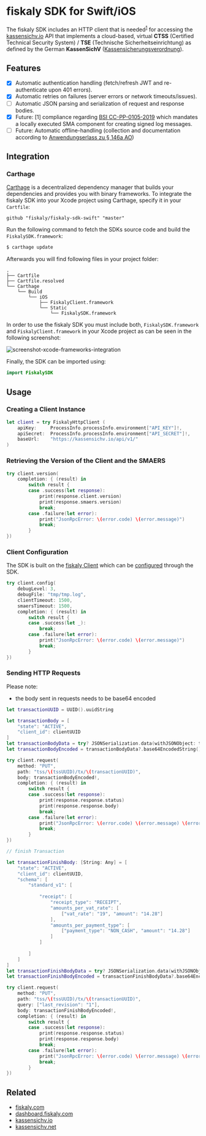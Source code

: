 # fiskaly SDK for Swift/iOS

The fiskaly SDK includes an HTTP client that is needed<sup>[1](#fn1)</sup> for accessing the [kassensichv.io](https://kassensichv.io) API that implements a cloud-based, virtual **CTSS** (Certified Technical Security System) / **TSE** (Technische Sicherheitseinrichtung) as defined by the German **KassenSichV** ([Kassen­sich­er­ungsver­ord­nung](https://www.bundesfinanzministerium.de/Content/DE/Downloads/Gesetze/2017-10-06-KassenSichV.pdf)).

## Features

- [X] Automatic authentication handling (fetch/refresh JWT and re-authenticate upon 401 errors).
- [X] Automatic retries on failures (server errors or network timeouts/issues).
- [ ] Automatic JSON parsing and serialization of request and response bodies.
- [X] Future: [<a name="fn1">1</a>] compliance regarding [BSI CC-PP-0105-2019](https://www.bsi.bund.de/SharedDocs/Downloads/DE/BSI/Zertifizierung/Reporte/ReportePP/pp0105b_pdf.pdf?__blob=publicationFile&v=7) which mandates a locally executed SMA component for creating signed log messages. 
- [ ] Future: Automatic offline-handling (collection and documentation according to [Anwendungserlass zu § 146a AO](https://www.bundesfinanzministerium.de/Content/DE/Downloads/BMF_Schreiben/Weitere_Steuerthemen/Abgabenordnung/AO-Anwendungserlass/2019-06-17-einfuehrung-paragraf-146a-AO-anwendungserlass-zu-paragraf-146a-AO.pdf?__blob=publicationFile&v=1))

## Integration

### Carthage

[Carthage](https://github.com/Carthage/Carthage) is a decentralized dependency manager that builds your dependencies and provides you with binary frameworks. To integrate the fiskaly SDK into your Xcode project using Carthage, specify it in your `Cartfile`:

```ogdl
github "fiskaly/fiskaly-sdk-swift" "master"
```

Run the following command to fetch the SDKs source code and build the `FiskalySDK.framework`:

```bash
$ carthage update
```

Afterwards you will find following files in your project folder:

```
.
├── Cartfile
├── Cartfile.resolved
└── Carthage
    └── Build
        └── iOS
            ├── FiskalyClient.framework
            └── Static
                └── FiskalySDK.framework
```

In order to use the fiskaly SDK you must include both, `FiskalySDK.framework` and `FiskalyClient.framework` in your Xcode project as can be seen in the following screenshot:

![screenshot-xcode-frameworks-integration](../media/screenshot-xcode-frameworks-integration.png?raw=true)

Finally, the SDK can be imported using:

```swift
import FiskalySDK
```

## Usage

### Creating a Client Instance 

```swift
let client = try FiskalyHttpClient (
    apiKey:     ProcessInfo.processInfo.environment["API_KEY"]!,
    apiSecret:  ProcessInfo.processInfo.environment["API_SECRET"]!,
    baseUrl:    "https://kassensichv.io/api/v1/"
)
```

### Retrieving the Version of the Client and the SMAERS

```swift
try client.version(
    completion: { (result) in
        switch result {
        case .success(let response):
            print(response.client.version)
            print(response.smaers.version)
            break;
        case .failure(let error):
            print("JsonRpcError: \(error.code) \(error.message)")
            break;
        }
})
```

### Client Configuration

The SDK is built on the [fiskaly Client](https://developer.fiskaly.com/en/docs/client-documentation) which can be [configured](https://developer.fiskaly.com/en/docs/client-documentation#configuration) through the SDK.

```swift
try client.config(
    debugLevel: 3,
    debugFile: "tmp/tmp.log",
    clientTimeout: 1500,
    smaersTimeout: 1500,
    completion: { (result) in
        switch result {
        case .success(let _):
            break;
        case .failure(let error):
            print("JsonRpcError: \(error.code) \(error.message)")
            break;
        }
})
```

### Sending HTTP Requests

Please note:

- the body sent in requests needs to be base64 encoded 

```swift
let transactionUUID = UUID().uuidString

let transactionBody = [
    "state": "ACTIVE",
    "client_id": clientUUID
]
let transactionBodyData = try? JSONSerialization.data(withJSONObject: transactionBody)
let transactionBodyEncoded = transactionBodyData?.base64EncodedString()

try client.request(
    method: "PUT",
    path: "tss/\(tssUUID)/tx/\(transactionUUID)",
    body: transactionBodyEncoded!,
    completion: { (result) in
        switch result {
        case .success(let response):
            print(response.response.status)
            print(response.response.body)
            break;
        case .failure(let error):
            print("JsonRpcError: \(error.code) \(error.message) \(error.data!.response.body)")
            break;
        }
})

// finish Transaction

let transactionFinishBody: [String: Any] = [
    "state": "ACTIVE",
    "client_id": clientUUID,
    "schema": [
        "standard_v1": [
            
            "receipt": [
                "receipt_type": "RECEIPT",
                "amounts_per_vat_rate": [
                    ["vat_rate": "19", "amount": "14.28"]
                ],
                "amounts_per_payment_type": [
                    ["payment_type": "NON_CASH", "amount": "14.28"]
                ]
            ]
            
        ]
    ]
]
let transactionFinishBodyData = try? JSONSerialization.data(withJSONObject: transactionFinishBody)
let transactionFinishBodyEncoded = transactionFinishBodyData?.base64EncodedString()

try client.request(
    method: "PUT",
    path: "tss/\(tssUUID)/tx/\(transactionUUID)",
    query: ["last_revision": "1"],
    body: transactionFinishBodyEncoded!,
    completion: { (result) in
        switch result {
        case .success(let response):
            print(response.response.status)
            print(response.response.body)
            break;
        case .failure(let error):
            print("JsonRpcError: \(error.code) \(error.message) \(error.data!.response.body)")
            break;
        }
})
```

## Related

* [fiskaly.com](https://fiskaly.com)
* [dashboard.fiskaly.com](https://dashboard.fiskaly.com)
* [kassensichv.io](https://kassensichv.io)
* [kassensichv.net](https://kassensichv.net)
